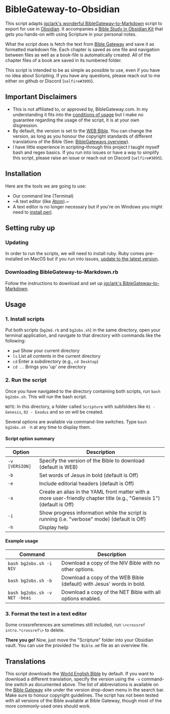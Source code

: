 # BibleGateway-to-Obsidian
This script adapts [jgclark's wonderful BibleGateway-to-Markdown](https://github.com/jgclark/BibleGateway-to-Markdown) script to export for use in [Obsidian](https://obsidian.md/). It accompanies a [Bible Study in Obsidian Kit](https://forum.obsidian.md/t/bible-study-in-obsidian-kit-including-the-bible-in-markdown/12503?u=selfire) that gets you hands-on with using Scripture in your personal notes.

What the script does is fetch the text from [Bible Gateway](https://www.biblegateway.com/) and save it as formatted markdown file. Each chapter is saved as one file and navigation between files as well as a book-file is automatically created. All of the chapter files of a book are saved in its numbered folder.

This script is intended to be as simple as possible to use, even if you have no idea about Scripting. If you have any questions, please reach out to me either on github or Discord (`selfire#3095`).

## Important Disclaimers
* This is not affiliated to, or approved by, BibleGateway.com. In my understanding it fits into the [conditions of usage](https://support.biblegateway.com/hc/en-us/articles/360001398808-How-do-I-get-permission-to-use-or-reprint-Bible-content-from-Bible-Gateway-?) but I make no guarantee regarding the usage of the script, it is at your own disgression.
* By default, the version is set to the [WEB Bible](https://worldenglish.bible/). You can change the version, as long as you honour the copyright standards of different translations of the Bible (See: [BibleGateways overview](https://www.biblegateway.com/versions/)).
* I have little experience in scripting–through this project I taught myself bash and regex basics. If you run into issues or have a way to simplify this script, please raise an issue or reach out on Discord (`selfire#3095`).

## Installation
Here are the tools we are going to use:
* Our command line (Terminal)
* ~A text editor (like [Atom](https://atom.io/)).~
* A text editor is no longer necessary but if you're on Windows you might need to [install perl](https://www.perl.org/get.html).

## Setting ruby up
### Updating
In order to run the scripts, we will need to install ruby. Ruby comes pre-installed on MacOS but if you run into issues, [update to the latest version](https://stackify.com/install-ruby-on-your-mac-everything-you-need-to-get-going/).

### Downloading BibleGateway-to-Markdown.rb
Follow the instructions to download and set up [jgclark's BibleGateway-to-Markdown](https://github.com/jgclark/BibleGateway-to-Markdown).

## Usage
### 1. Install scripts
Put both scripts (`bg2md.rb` and `bg2obs.sh`) in the same directory, open your terminal application, and navigate to that directory with commands like the following:

* `pwd` Show your current directory
* `ls` List all contents in the current directory
* `cd` Enter a subdirectory (e.g., `cd Desktop`)
* `cd ..` Brings you 'up' one directory

### 2. Run the script
Once you have navigated to the directory containing both scripts, run `bash bg2obs.sh`. This will run the bash script.

`NOTE`: In this directory, a folder called `Scripture` with subfolders like `01 - Genesis`, `02 - Exodus` and so on will be created.

Several options are available via command-line switches. Type `bash bg2obs.sh -h` at any time to display them.

#### Script option summary
| Option | Description |
| ------ | ----------- |
| `-v [VERSION]` | Specify the version of the Bible to download (default is WEB) |
| `-b` | Set words of Jesus in bold (default is Off)|
| `-e` | Include editorial headers (default is Off)|
| `-a` | Create an alias in the YAML front matter with a more user-friendly chapter title  (e.g., "Genesis 1") (default is Off)|
| `-i` | Show progress information while the script is running (i.e. "verbose" mode) (default is Off)|
| `-h` | Display help |

#### Example usage
| Command | Description |
| ------- | ----------- | 
|`bash bg2obs.sh -i NIV` | Download a copy of the NIV Bible with no other options.|
|`bash bg2obs.sh -b` | Download a copy of the WEB Bible (default) with Jesus' words in bold. |
|`bash bg2obs.sh -v NET -beai` | Download a copy of the NET Bible with all options enabled.|

### 3. Format the text in a text editor

Some crossreferences are sometimes still included, run `\<crossref intro.*crossref\>` to delete.

**There you go!** Now, just move the "Scripture" folder into your Obsidian vault. You can use the provided `The Bible.md` file as an overview file.

## Translations
This script downloads the [World English Bible](https://worldenglish.bible/) by default. If you want to download a different translation, specify the version using the `-v` command-line switch as documented above. The list of abbreviations is available on the [Bible Gateway](https://www.biblegateway.com) site under the version drop-down menu in the search bar.  Make sure to honour copyright guidelines. The script has not been tested with all versions of the Bible available at Bible Gateway, though most of the more commonly-used ones should work.
